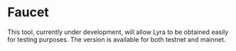 # Faucet

This tool, currently under development, will allow Lyra to be obtained easily for testing purposes. The version is available for both testnet and mainnet.
<!--stackedit_data:
eyJoaXN0b3J5IjpbNTY5Mzk2MzgyXX0=
-->